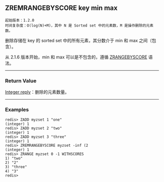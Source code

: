 ## ZREMRANGEBYSCORE key min max

    起始版本：1.2.0
    时间复杂度：O(log(N)+M)，其中 N 是 Sorted set 中的元素数，M 是操作删除的元素数。

删除存储在 key 的 sorted set 中的所有元素，其分数介于 min 和 max 之间（包含）。

从 2.1.6 版本开始，min 和 max 可以是不包含的，遵循 [ZRANGEBYSCORE](zrangebyscore.md) 语法。

---

### Return Value

[Integer reply](../topics/protocol.md#resp-integers)：删除的元素数量。

---

### Examples

```
redis> ZADD myzset 1 "one"
(integer) 1
redis> ZADD myzset 2 "two"
(integer) 1
redis> ZADD myzset 3 "three"
(integer) 1
redis> ZREMRANGEBYSCORE myzset -inf (2
(integer) 1
redis> ZRANGE myzset 0 -1 WITHSCORES
1) "two"
2) "2"
3) "three"
4) "3"
redis> 
```